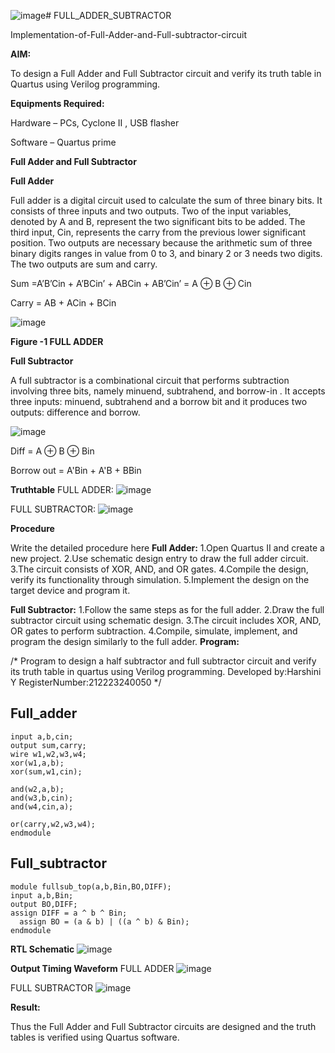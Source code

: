 ![image](https://github.com/harshiniyu/FULL_ADDER_SUBTRACTOR/assets/144979786/dd9360ae-a3e3-4aa9-8860-17fd4cc2edaa)# FULL_ADDER_SUBTRACTOR

Implementation-of-Full-Adder-and-Full-subtractor-circuit

**AIM:**

To design a Full Adder and Full Subtractor circuit and verify its truth table in Quartus using Verilog programming.

**Equipments Required:**

Hardware – PCs, Cyclone II , USB flasher

Software – Quartus prime

**Full Adder and Full Subtractor**

**Full Adder**

Full adder is a digital circuit used to calculate the sum of three binary bits. It consists of three inputs and two outputs. Two of the input variables, denoted by A and B, represent the two significant bits to be added. The third input, Cin, represents the carry from the previous lower significant position. Two outputs are necessary because the arithmetic sum of three binary digits ranges in value from 0 to 3, and binary 2 or 3 needs two digits. The two outputs are sum and carry.

Sum =A’B’Cin + A’BCin’ + ABCin + AB’Cin’ = A ⊕ B ⊕ Cin 

Carry = AB + ACin + BCin

![image](https://github.com/naavaneetha/FULL_ADDER_SUBTRACTOR/assets/154305477/0f30ba51-5ffb-4198-845f-18e054f675e7)

**Figure -1 FULL ADDER**

**Full Subtractor**

A full subtractor is a combinational circuit that performs subtraction involving three bits, namely minuend, subtrahend, and borrow-in . It accepts three inputs: minuend, subtrahend and a borrow bit and it produces two outputs: difference and borrow.

![image](https://github.com/naavaneetha/FULL_ADDER_SUBTRACTOR/assets/154305477/02b24f51-ab51-4304-9ad6-7b81ffc1ead5)

Diff = A ⊕ B ⊕ Bin 

Borrow out = A'Bin + A'B + BBin

**Truthtable**
FULL ADDER:
![image](https://github.com/harshiniyu/FULL_ADDER_SUBTRACTOR/assets/144979786/af8838d3-ae1f-4900-bb4c-a20ebfabdfa0)

FULL SUBTRACTOR:
![image](https://github.com/harshiniyu/FULL_ADDER_SUBTRACTOR/assets/144979786/6ec46221-1808-4b32-bbbd-6df5c8a26c39)

**Procedure**

Write the detailed procedure here
**Full Adder:**
1.Open Quartus II and create a new project.
2.Use schematic design entry to draw the full adder circuit. 
3.The circuit consists of XOR, AND, and OR gates. 
4.Compile the design, verify its functionality through simulation. 
5.Implement the design on the target device and program it.

**Full Subtractor:** 
1.Follow the same steps as for the full adder. 
2.Draw the full subtractor circuit using schematic design. 
3.The circuit includes XOR, AND, OR gates to perform subtraction. 
4.Compile, simulate, implement, and program the design similarly to the full adder.
**Program:**

/* Program to design a half subtractor and full subtractor circuit and verify its truth table in quartus using Verilog programming.
Developed by:Harshini Y
RegisterNumber:212223240050
*/

## Full_adder
```module fulladd_top(a,b,cin,sum,carry);
input a,b,cin;
output sum,carry;
wire w1,w2,w3,w4;       
xor(w1,a,b);
xor(sum,w1,cin);        

and(w2,a,b);
and(w3,b,cin);
and(w4,cin,a);

or(carry,w2,w3,w4);
endmodule 
```
## Full_subtractor
```
module fullsub_top(a,b,Bin,BO,DIFF);
input a,b,Bin;
output BO,DIFF;
assign DIFF = a ^ b ^ Bin;
  assign BO = (a & b) | ((a ^ b) & Bin);
endmodule

```
**RTL Schematic**
![image](https://github.com/harshiniyu/FULL_ADDER_SUBTRACTOR/assets/144979786/2c576662-24a1-414e-8d4c-a4b2129c0c88)

**Output Timing Waveform**
FULL ADDER
![image](https://github.com/harshiniyu/FULL_ADDER_SUBTRACTOR/assets/144979786/42f21519-6aa6-4cba-a899-37f130a40ec9)

FULL SUBTRACTOR
![image](https://github.com/harshiniyu/FULL_ADDER_SUBTRACTOR/assets/144979786/3d810e7a-c6ae-4345-8b1a-651d881e82b1)



**Result:**

Thus the Full Adder and Full Subtractor circuits are designed and the truth tables is verified using Quartus software.



